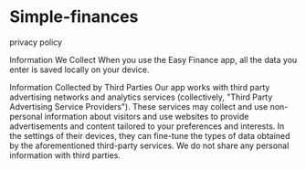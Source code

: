 # Simple-finances

privacy policy

Information We Collect
When you use the Easy Finance app, all the data you enter is saved locally on your device.

Information Collected by Third Parties
Our app works with third party advertising networks and analytics services (collectively, "Third Party Advertising Service Providers"). These services may collect and use non-personal information about visitors and use websites to provide advertisements and content tailored to your preferences and interests. In the settings of their devices, they can fine-tune the types of data obtained by the aforementioned third-party services. We do not share any personal information with third parties.
